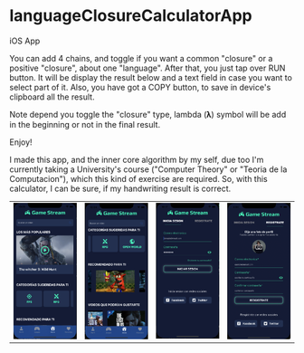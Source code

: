 # languageClosureCalculatorApp
iOS App

You can add 4 chains, and toggle if you want a common "closure" or a positive "closure", about one "language".
After that, you just tap over RUN button.
It will be display the result below and a text field in case you want to select part of it.
Also, you have got a COPY button, to save in device's clipboard all the result.

Note depend you toggle the "closure" type, lambda (𝛌) symbol will be add in the beginning or not in the final result.

Enjoy!

I made this app, and the inner core algorithm by my self, due too I'm currently taking a University's course ("Computer Theory" or "Teoria de la Computacion"), which this kind of exercise are required. 
So, with this calculator, I can be sure, if my handwriting result is correct.


<table style="width: 100%; border-collapse: collapse; border-style: none;" border="0">
<tbody>
<tr>
<td style="width: 25%;"><img src="https://raw.githubusercontent.com/joasegovia9427/GameStream/main/ScreensShots/class14a.png" width="30px" data-canonical-src="https://raw.githubusercontent.com/joasegovia9427/GameStream/main/ScreensShots/class14a.png" style="width: 300px;"></td>
<td style="width: 25%;"><img src="https://raw.githubusercontent.com/joasegovia9427/GameStream/main/ScreensShots/class14b.png" width="30px" data-canonical-src="https://raw.githubusercontent.com/joasegovia9427/GameStream/main/ScreensShots/class14b.png" style="width: 300px;"></td>
<td style="width: 25%;"><img src="https://raw.githubusercontent.com/joasegovia9427/GameStream/main/ScreensShots/Class07.png" width="30px" data-canonical-src="https://raw.githubusercontent.com/joasegovia9427/GameStream/main/ScreensShots/Class07.png" style="width: 300px;"></td>
<td style="width: 25%;"><img src="https://raw.githubusercontent.com/joasegovia9427/GameStream/main/ScreensShots/Class08.png" width="30px" data-canonical-src="https://raw.githubusercontent.com/joasegovia9427/GameStream/main/ScreensShots/Class08.png" style="width: 300px;"></td>
</tr>
</tbody>
</table>
